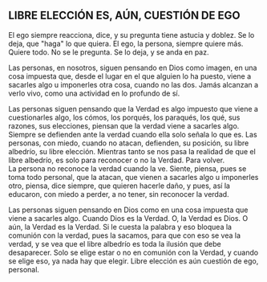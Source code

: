 ## LIBRE ELECCIÓN ES, AÚN, CUESTIÓN DE EGO

El ego siempre reacciona, dice, y su pregunta tiene astucia y doblez.
Se lo deja, que "haga" lo que quiera.
El ego, la persona, siempre quiere más.
Quiere todo.
No se le pregunta.
Se lo deja, y se anda en paz.

Las personas, en nosotros, siguen pensando en Dios como imagen, en una cosa impuesta que, desde el lugar en el que alguien lo ha puesto, viene a sacarles algo u imponerles otra cosa, cuando no las dos. Jamás alcanzan a verlo vivo, como una actividad en lo profundo de sí.

Las personas siguen pensando que la Verdad es algo impuesto que viene a cuestionarles algo, los cómos, los porqués, los paraqués, los qué, sus razones, sus elecciones, piensan que la verdad viene a sacarles algo. Siempre se defienden ante la verdad cuando ella solo señala lo que es. Las personas, con miedo, cuando no atacan, defienden, su posición, su libre albedrío, su libre elección. Mientras tanto se nos pasa la realidad de que el libre albedrío, es solo para reconocer o no la Verdad. Para volver.</br>
La persona no reconoce la verdad cuando la ve. Siente, piensa, pues se toma todo personal, que la atacan, que vienen a sacarles algo u imponerles otro, piensa, dice siempre, que quieren hacerle daño, y pues, así la educaron, con miedo a perder, a no tener, sin reconocer la verdad.

Las personas siguen pensando en Dios como en una cosa impuesta que viene a sacarles algo.
Cuando Dios es la Verdad. O, la Verdad es Dios.
O aún, la Verdad es la Verdad. Si le cuesta la palabra y eso bloquea la comunión con la verdad, pues la sacamos, para que con eso se vea la verdad, y se vea que el libre albedrío es toda la ilusión que debe desaparecer.
Solo se elige estar o no en comunión con la Verdad, y cuando se elige eso, ya nada hay que elegir.
Libre elección es aún cuestión de ego, personal.